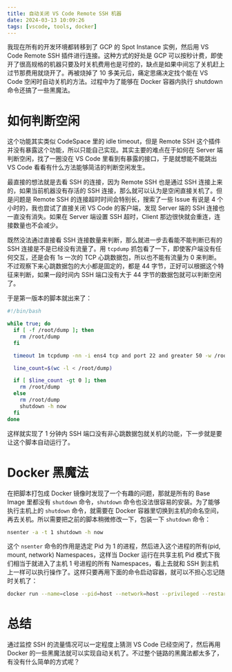 ```yaml
---
title: 自动关闭 VS Code Remote SSH 机器
date: 2024-03-13 10:09:26
tags: [vscode, tools, docker]
---
```


我现在所有的开发环境都转移到了 GCP 的 Spot Instance 实例，然后用 VS Code Remote SSH 插件进行连接。这种方式的好处是 GCP 可以按秒计费，即使开了很高规格的机器只要及时关机费用也是可控的，缺点是如果中间忘了关机赶上过节那费用就烧开了。再被烧掉了 10 多美元后，痛定思痛决定找个能在 VS Code 空闲时自动关机的方法。过程中为了能够在 Docker 容器内执行 shutdown 命令还搞了一些黑魔法。

# 如何判断空闲

这个功能其实类似 CodeSpace 里的 idle timeout，但是 Remote SSH 这个插件并没有暴露这个功能，所以只能自己实现。其实主要的难点在于如何在 Server 端判断空闲，找了一圈没在 VS Code 里看到有暴露的接口，于是就想能不能跳出 VS Code 看看有什么方法能够简洁的判断空闲发生。

最直接的想法就是去看 SSH 的连接，因为 Remote SSH 也是通过 SSH 连接上来的，如果当前机器没有存活的 SSH 连接，那么就可以认为是空闲直接关机了。但是问题是 Remote SSH 的连接超时时间会特别长，搜索了一些 Issue 有说是 4 个小时的，我也尝试了直接关闭 VS Code 的客户端，发现 Server 端的 SSH 连接也一直没有消失。如果在 Server 端设置 SSH 超时，Client 那边很快就会重连，连接数量也不会减少。

既然没法通过直接看 SSH 连接数量来判断，那么就进一步去看能不能判断已有的 SSH 连接是不是已经没有流量了。用 `tcpdump` 抓包看了一下，即使客户端没有任何交互，还是会有 1s 一次的 TCP 心跳数据包，所以也不能有流量为 0 来判断。不过观察下来心跳数据包的大小都是固定的，都是 44 字节，正好可以根据这个特征来判断，如果一段时间内 SSH 端口没有大于 44 字节的数据包就可以判断空闲了。

于是第一版本的脚本就出来了：

```bash
#!/bin/bash

while true; do
  if [ -f /root/dump ]; then
    rm /root/dump
  fi

  timeout 1m tcpdump -nn -i ens4 tcp and port 22 and greater 50 -w /root/dump

  line_count=$(wc -l < /root/dump)

  if [ $line_count -gt 0 ]; then
    rm /root/dump
  else
    rm /root/dump
    shutdown -h now
  fi
done
```

这样就实现了 1 分钟内 SSH 端口没有非心跳数据包就关机的功能，下一步就是要让这个脚本自动运行了。

# Docker 黑魔法

在把脚本打包成 Docker 镜像时发现了一个有趣的问题，那就是所有的 Base Image 里都没有 `shutdown` 命令，`shutdown` 命令也没法很容易的安装。为了能够执行主机上的 `shutdown` 命令，就需要在 Docker 容器里切换到主机的命名空间，再去关机。所以需要把之前的脚本稍微修改一下，包装一下 `shutdown` 命令：

```bash
nsenter -a -t 1 shutdown -h now
```

这个 `nsenter` 命令的作用是选定 Pid 为 1 的进程，然后进入这个进程的所有(pid, mount, network) Namespaces，这样当 Docker 运行在共享主机 Pid 模式下我们相当于就进入了主机 1 号进程的所有 Namespaces，看上去就和 SSH 到主机上一样可以执行操作了。这样只要再用下面的命令启动容器，就可以不担心忘记随时关机了：

```bash
docker run --name=close --pid=host --network=host --privileged --restart=always -d close:v0.0.1
```

# 总结

通过监控 SSH 的流量情况可以一定程度上猜测 VS Code 已经空闲了，然后再用 Docker 的一些黑魔法就可以实现自动关机了。不过整个链路的黑魔法都太多了，有没有什么简单的方式呢？